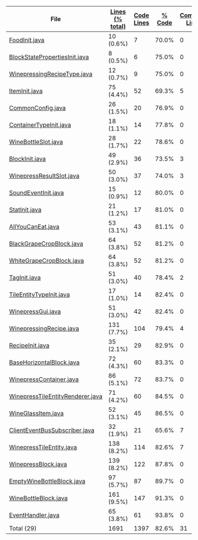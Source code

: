
|File|[Lines (% total)](https://github.com/ItamarDenkberg/All-You-Can-Eat/tree/1.16.5/Statistics/LinesDescending.md/)|[Code Lines](https://github.com/ItamarDenkberg/All-You-Can-Eat/tree/1.16.5/Statistics/CodeDescending.md/)|[% Code](https://github.com/ItamarDenkberg/All-You-Can-Eat/tree/1.16.5/Statistics/ProportionCodeDescending.md/)|[Comment Lines](https://github.com/ItamarDenkberg/All-You-Can-Eat/tree/1.16.5/Statistics/CommentsDescending.md/)|[% Comment](https://github.com/ItamarDenkberg/All-You-Can-Eat/tree/1.16.5/Statistics/ProportionCommentsDescending.md/)|[Blank Lines](https://github.com/ItamarDenkberg/All-You-Can-Eat/tree/1.16.5/Statistics/BlanksDescending.md/)|[% Blank](https://github.com/ItamarDenkberg/All-You-Can-Eat/tree/1.16.5/Statistics/ProportionBlanksAscending.md/)|
| --- | --- | --- | --- | --- | --- | --- | --- |
|[FoodInit.java](https://github.com/ItamarDenkberg/All-You-Can-Eat/tree/1.16.5/./src/main/java/io/github/itamardenkberg/allyoucaneat/core/init/FoodInit.java)|10 (0.6%)|7|70.0%|0|0.0%|3|30.0%|
|[BlockStatePropertiesInit.java](https://github.com/ItamarDenkberg/All-You-Can-Eat/tree/1.16.5/./src/main/java/io/github/itamardenkberg/allyoucaneat/core/init/BlockStatePropertiesInit.java)|8 (0.5%)|6|75.0%|0|0.0%|2|25.0%|
|[WinepressingRecipeType.java](https://github.com/ItamarDenkberg/All-You-Can-Eat/tree/1.16.5/./src/main/java/io/github/itamardenkberg/allyoucaneat/common/items/crafting/WinepressingRecipeType.java)|12 (0.7%)|9|75.0%|0|0.0%|3|25.0%|
|[ItemInit.java](https://github.com/ItamarDenkberg/All-You-Can-Eat/tree/1.16.5/./src/main/java/io/github/itamardenkberg/allyoucaneat/core/init/ItemInit.java)|75 (4.4%)|52|69.3%|5|6.7%|18|24.0%|
|[CommonConfig.java](https://github.com/ItamarDenkberg/All-You-Can-Eat/tree/1.16.5/./src/main/java/io/github/itamardenkberg/allyoucaneat/core/config/CommonConfig.java)|26 (1.5%)|20|76.9%|0|0.0%|6|23.1%|
|[ContainerTypeInit.java](https://github.com/ItamarDenkberg/All-You-Can-Eat/tree/1.16.5/./src/main/java/io/github/itamardenkberg/allyoucaneat/core/init/ContainerTypeInit.java)|18 (1.1%)|14|77.8%|0|0.0%|4|22.2%|
|[WineBottleSlot.java](https://github.com/ItamarDenkberg/All-You-Can-Eat/tree/1.16.5/./src/main/java/io/github/itamardenkberg/allyoucaneat/common/containers/WineBottleSlot.java)|28 (1.7%)|22|78.6%|0|0.0%|6|21.4%|
|[BlockInit.java](https://github.com/ItamarDenkberg/All-You-Can-Eat/tree/1.16.5/./src/main/java/io/github/itamardenkberg/allyoucaneat/core/init/BlockInit.java)|49 (2.9%)|36|73.5%|3|6.1%|10|20.4%|
|[WinepressResultSlot.java](https://github.com/ItamarDenkberg/All-You-Can-Eat/tree/1.16.5/./src/main/java/io/github/itamardenkberg/allyoucaneat/common/containers/WinepressResultSlot.java)|50 (3.0%)|37|74.0%|3|6.0%|10|20.0%|
|[SoundEventInit.java](https://github.com/ItamarDenkberg/All-You-Can-Eat/tree/1.16.5/./src/main/java/io/github/itamardenkberg/allyoucaneat/core/init/SoundEventInit.java)|15 (0.9%)|12|80.0%|0|0.0%|3|20.0%|
|[StatInit.java](https://github.com/ItamarDenkberg/All-You-Can-Eat/tree/1.16.5/./src/main/java/io/github/itamardenkberg/allyoucaneat/core/init/StatInit.java)|21 (1.2%)|17|81.0%|0|0.0%|4|19.0%|
|[AllYouCanEat.java](https://github.com/ItamarDenkberg/All-You-Can-Eat/tree/1.16.5/./src/main/java/io/github/itamardenkberg/allyoucaneat/AllYouCanEat.java)|53 (3.1%)|43|81.1%|0|0.0%|10|18.9%|
|[BlackGrapeCropBlock.java](https://github.com/ItamarDenkberg/All-You-Can-Eat/tree/1.16.5/./src/main/java/io/github/itamardenkberg/allyoucaneat/common/blocks/BlackGrapeCropBlock.java)|64 (3.8%)|52|81.2%|0|0.0%|12|18.8%|
|[WhiteGrapeCropBlock.java](https://github.com/ItamarDenkberg/All-You-Can-Eat/tree/1.16.5/./src/main/java/io/github/itamardenkberg/allyoucaneat/common/blocks/WhiteGrapeCropBlock.java)|64 (3.8%)|52|81.2%|0|0.0%|12|18.8%|
|[TagInit.java](https://github.com/ItamarDenkberg/All-You-Can-Eat/tree/1.16.5/./src/main/java/io/github/itamardenkberg/allyoucaneat/core/init/TagInit.java)|51 (3.0%)|40|78.4%|2|3.9%|9|17.6%|
|[TileEntityTypeInit.java](https://github.com/ItamarDenkberg/All-You-Can-Eat/tree/1.16.5/./src/main/java/io/github/itamardenkberg/allyoucaneat/core/init/TileEntityTypeInit.java)|17 (1.0%)|14|82.4%|0|0.0%|3|17.6%|
|[WinepressGui.java](https://github.com/ItamarDenkberg/All-You-Can-Eat/tree/1.16.5/./src/main/java/io/github/itamardenkberg/allyoucaneat/client/guis/WinepressGui.java)|51 (3.0%)|42|82.4%|0|0.0%|9|17.6%|
|[WinepressingRecipe.java](https://github.com/ItamarDenkberg/All-You-Can-Eat/tree/1.16.5/./src/main/java/io/github/itamardenkberg/allyoucaneat/common/items/crafting/WinepressingRecipe.java)|131 (7.7%)|104|79.4%|4|3.1%|23|17.6%|
|[RecipeInit.java](https://github.com/ItamarDenkberg/All-You-Can-Eat/tree/1.16.5/./src/main/java/io/github/itamardenkberg/allyoucaneat/core/init/RecipeInit.java)|35 (2.1%)|29|82.9%|0|0.0%|6|17.1%|
|[BaseHorizontalBlock.java](https://github.com/ItamarDenkberg/All-You-Can-Eat/tree/1.16.5/./src/main/java/io/github/itamardenkberg/allyoucaneat/common/blocks/BaseHorizontalBlock.java)|72 (4.3%)|60|83.3%|0|0.0%|12|16.7%|
|[WinepressContainer.java](https://github.com/ItamarDenkberg/All-You-Can-Eat/tree/1.16.5/./src/main/java/io/github/itamardenkberg/allyoucaneat/common/containers/WinepressContainer.java)|86 (5.1%)|72|83.7%|0|0.0%|14|16.3%|
|[WinepressTileEntityRenderer.java](https://github.com/ItamarDenkberg/All-You-Can-Eat/tree/1.16.5/./src/main/java/io/github/itamardenkberg/allyoucaneat/client/render/tileentity/WinepressTileEntityRenderer.java)|71 (4.2%)|60|84.5%|0|0.0%|11|15.5%|
|[WineGlassItem.java](https://github.com/ItamarDenkberg/All-You-Can-Eat/tree/1.16.5/./src/main/java/io/github/itamardenkberg/allyoucaneat/common/items/WineGlassItem.java)|52 (3.1%)|45|86.5%|0|0.0%|7|13.5%|
|[ClientEventBusSubscriber.java](https://github.com/ItamarDenkberg/All-You-Can-Eat/tree/1.16.5/./src/main/java/io/github/itamardenkberg/allyoucaneat/core/util/ClientEventBusSubscriber.java)|32 (1.9%)|21|65.6%|7|21.9%|4|12.5%|
|[WinepressTileEntity.java](https://github.com/ItamarDenkberg/All-You-Can-Eat/tree/1.16.5/./src/main/java/io/github/itamardenkberg/allyoucaneat/common/tileentities/WinepressTileEntity.java)|138 (8.2%)|114|82.6%|7|5.1%|17|12.3%|
|[WinepressBlock.java](https://github.com/ItamarDenkberg/All-You-Can-Eat/tree/1.16.5/./src/main/java/io/github/itamardenkberg/allyoucaneat/common/blocks/WinepressBlock.java)|139 (8.2%)|122|87.8%|0|0.0%|17|12.2%|
|[EmptyWineBottleBlock.java](https://github.com/ItamarDenkberg/All-You-Can-Eat/tree/1.16.5/./src/main/java/io/github/itamardenkberg/allyoucaneat/common/blocks/EmptyWineBottleBlock.java)|97 (5.7%)|87|89.7%|0|0.0%|10|10.3%|
|[WineBottleBlock.java](https://github.com/ItamarDenkberg/All-You-Can-Eat/tree/1.16.5/./src/main/java/io/github/itamardenkberg/allyoucaneat/common/blocks/WineBottleBlock.java)|161 (9.5%)|147|91.3%|0|0.0%|14|8.7%|
|[EventHandler.java](https://github.com/ItamarDenkberg/All-You-Can-Eat/tree/1.16.5/./src/main/java/io/github/itamardenkberg/allyoucaneat/common/events/EventHandler.java)|65 (3.8%)|61|93.8%|0|0.0%|4|6.2%|
|Total (29)|1691|1397|82.6%|31| 1.8%|263|15.6%|